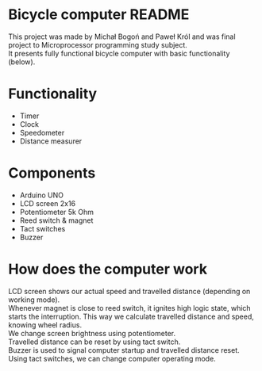 # Bicycle computer README
This project was made by Michał Bogoń and Paweł Król and was final project to Microprocessor programming study subject. <br />
It presents fully functional bicycle computer with basic functionality (below).

# Functionality
* Timer
* Clock
* Speedometer
* Distance measurer

# Components
* Arduino UNO
* LCD screen 2x16
* Potentiometer 5k Ohm
* Reed switch & magnet
* Tact switches
* Buzzer

# How does the computer work
LCD screen shows our actual speed and travelled distance (depending on working mode). <br />
Whenever magnet is close to reed switch, it ignites high logic state, which starts the interruption. This way we calculate travelled distance and speed, knowing wheel radius. <br />
We change screen brightness using potentiometer. <br />
Travelled distance can be reset by using tact switch. <br />
Buzzer is used to signal computer startup and travelled distance reset. <br />
Using tact switches, we can change computer operating mode. <br />


